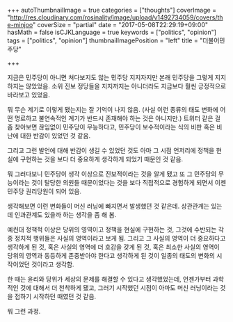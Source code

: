 +++
autoThumbnailImage = true
categories = ["thoughts"]
coverImage = "http://res.cloudinary.com/rosinality/image/upload/v1492734059/covers/the-minjoo"
coverSize = "partial"
date = "2017-05-08T22:29:19+09:00"
hasMath = false
isCJKLanguage = true
keywords = ["politics", "opinion"]
tags = ["politics", "opinion"]
thumbnailImagePosition = "left"
title = "더불어민주당"

+++

지금은 민주당이 아니면 쳐다보지도 않는 민주당 지지자지만 본래 민주당을 그렇게 지지하지는 않았었음. 소위 진보 정당들을 지지까지는 아니더라도 지금보다 훨씬 긍정적으로 바라보고 있었음.

뭐 무슨 계기로 이렇게 됐는지는 잘 기억이 나지 않음. (사실 이런 종류의 태도 변화에 어떤 명료하고 불연속적인 계기가 반드시 존재해야 하는 것은 아니지만.) 트위터 같은 걸 좀 찾아보면 끊임없이 민주당이 무능하다고, 민주당이 보수적이라는 식의 비판 혹은 비난에 대한 반감이 있었던 것 같음.

그리고 그런 발언에 대해 반감이 생길 수 있었던 것도 아마 그 시점 언저리에 정책을 현실에 구현하는 것을 보다 더 중요하게 생각하게 되었기 때문인 것 같음.

뭐 그러다보니 민주당이 생각 이상으로 진보적이라는 것을 알게 됐고 또 그 민주당의 무능이라는 것이 탈당한 의원들 때문이었다는 것을 보다 직접적으로 경험하게 되면서 이젠 민주당 권리당원이 되어 있음.

생각해보면 이런 변화들이 머신 러닝에 빠지면서 발생했던 것 같은데. 상관관계는 있는데 인과관계도 있을까 하는 생각을 좀 해 봄.

예컨대 정책적 이상은 당위의 영역이고 정책을 현실에 구현하는 것, 그것에 수반되는 각종 정치적 행위들은 사실의 영역이라고 보게 됨. 그리고 그 사실의 영역이 더 중요하다고 생각하게 된 것, 혹은 사실의 영역에 더 호감을 갖게 된 것, 혹은 최소한 사실의 영역이 당위의 영역과 동등하게 존중받아야 한다고 생각하게 된 것이 일종의 태도의 변화의 시작이었던 것이라고 생각함.

한 때는 윤리와 당위가 세상의 문제를 해결할 수 있다고 생각했었는데, 언젠가부터 과학적인 것에 대해서 더 천착하게 됐고, 그러기 시작했던 시점이 아마도 머신 러닝이라는 것을 접하기 시작하던 때였던 것 같음.

뭐 그런 과정.